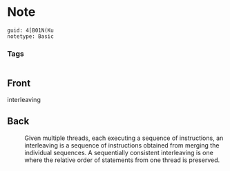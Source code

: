 # Note
```
guid: 4[B01N(Ku
notetype: Basic
```

### Tags
```
```

## Front
<dt>interleaving</dt>

## Back
<dd>Given multiple threads, each executing a sequence of instructions, 
an interleaving is a sequence of instructions obtained from merging the 
individual sequences. A sequentially consistent interleaving is one 
where the relative order of statements from one thread is preserved.</dd>

